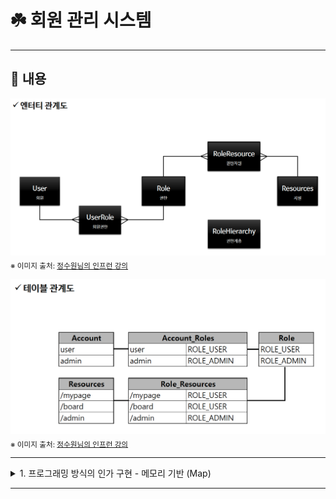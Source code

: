 # ☘️ 회원 관리 시스템

---

## 📖 내용

![image_1.png](image_1.png)
<sub>※ 이미지 출처: [정수원님의 인프런 강의](https://www.inflearn.com/course/%EC%8A%A4%ED%94%84%EB%A7%81-%EC%8B%9C%ED%81%90%EB%A6%AC%ED%8B%B0-%EC%99%84%EC%A0%84%EC%A0%95%EB%B3%B5/dashboard)</sub>

![image_2.png](image_2.png)
<sub>※ 이미지 출처: [정수원님의 인프런 강의](https://www.inflearn.com/course/%EC%8A%A4%ED%94%84%EB%A7%81-%EC%8B%9C%ED%81%90%EB%A6%AC%ED%8B%B0-%EC%99%84%EC%A0%84%EC%A0%95%EB%B3%B5/dashboard)</sub>

---

<details>
<summary>1. 프로그래밍 방식의 인가 구현 - 메모리 기반 (Map)</summary>
<div markdown="1">

![image_3.png](image_3.png)
<sub>※ 이미지 출처: [정수원님의 인프런 강의](https://www.inflearn.com/course/%EC%8A%A4%ED%94%84%EB%A7%81-%EC%8B%9C%ED%81%90%EB%A6%AC%ED%8B%B0-%EC%99%84%EC%A0%84%EC%A0%95%EB%B3%B5/dashboard)</sub>

![image_4.png](image_4.png)
<sub>※ 이미지 출처: [정수원님의 인프런 강의](https://www.inflearn.com/course/%EC%8A%A4%ED%94%84%EB%A7%81-%EC%8B%9C%ED%81%90%EB%A6%AC%ED%8B%B0-%EC%99%84%EC%A0%84%EC%A0%95%EB%B3%B5/dashboard)</sub>

## 🔍 중심 로직

```java
package com.inflearn.security.config.security.mapper;

...

public interface UrlRoleMapper {
    Map<String, String> getUrlRoleMappings();
}
```

```java
package com.inflearn.security.config.security.mapper;

...

public class MapBasedUrlRoleMapper implements UrlRoleMapper{

    private final LinkedHashMap<String, String> urlRoleMappings = new LinkedHashMap<>();

    @Override
    public Map<String, String> getUrlRoleMappings() {
        urlRoleMappings.put("/", "permitAll");
        urlRoleMappings.put("/css/**", "permitAll");
        urlRoleMappings.put("/js/**", "permitAll");
        urlRoleMappings.put("/images/**", "permitAll");
        urlRoleMappings.put("/favicon.*", "permitAll");
        urlRoleMappings.put("/*/icon-*", "permitAll");
        urlRoleMappings.put("/signup", "permitAll");
        urlRoleMappings.put("/login", "permitAll");
        urlRoleMappings.put("/logout", "permitAll");
        urlRoleMappings.put("/denied", "authenticated");
        urlRoleMappings.put("/user", "ROLE_USER");
        urlRoleMappings.put("/admin/**", "ROLE_ADMIN");
        urlRoleMappings.put("/manager", "ROLE_MANAGER");
        urlRoleMappings.put("/db", "hasRole('DBA')");

        return new HashMap<>(urlRoleMappings);
    }
}
```

```java
package com.inflearn.security.config.security.service;

...

public class DynamicAuthorizationService {

    private final UrlRoleMapper delegate;

    public DynamicAuthorizationService(UrlRoleMapper delegate) {
        this.delegate = delegate;
    }
    public Map<String, String> getUrlRoleMappings() {
        return delegate.getUrlRoleMappings();
    }
}
```

```java
package com.inflearn.security.config.security.manager;

...

@Component
@RequiredArgsConstructor
public class CustomDynamicAuthorizationManager implements AuthorizationManager<RequestAuthorizationContext> {
    private List<RequestMatcherEntry<AuthorizationManager<RequestAuthorizationContext>>> mappings;
    private static final AuthorizationDecision DENY = new AuthorizationDecision(false);
    private final HandlerMappingIntrospector handlerMappingIntrospector;

    @PostConstruct
    public void mapping() {
        // Map 방식의 URL Role Mapper를 사용하여 URL과 권한을 매핑합니다.
        DynamicAuthorizationService dynamicAuthorizationService = new DynamicAuthorizationService(new MapBasedUrlRoleMapper());
        mappings = dynamicAuthorizationService.getUrlRoleMappings()
                .entrySet().stream()
                .map(entry -> new RequestMatcherEntry<>(
                        new MvcRequestMatcher(handlerMappingIntrospector, entry.getKey()),
                        customAuthorizationManager(entry.getValue())))
                .collect(Collectors.toList());
    }

    @Override
    public AuthorizationDecision check(Supplier<Authentication> authentication, RequestAuthorizationContext request) {

        for (RequestMatcherEntry<AuthorizationManager<RequestAuthorizationContext>> mapping : this.mappings) {

            RequestMatcher matcher = mapping.getRequestMatcher();
            RequestMatcher.MatchResult matchResult = matcher.matcher(request.getRequest());

            if (matchResult.isMatch()) {
                AuthorizationManager<RequestAuthorizationContext> manager = mapping.getEntry();
                return manager.check(authentication,
                        new RequestAuthorizationContext(request.getRequest(), matchResult.getVariables()));
            }
        }
        return DENY;
    }

    @Override
    public void verify(Supplier<Authentication> authentication, RequestAuthorizationContext object) {
        AuthorizationManager.super.verify(authentication, object);
    }

    private AuthorizationManager<RequestAuthorizationContext> customAuthorizationManager(String role) {
        if (role.startsWith("ROLE")) {
            return AuthorityAuthorizationManager.hasAuthority(role);
        } else {
            return new WebExpressionAuthorizationManager(role);
        }
    }
}
```

```java
// SecurityFilterChain
@Bean
public SecurityFilterChain securityFilterChain(HttpSecurity http) throws Exception {
    return http
            .authorizeHttpRequests(auth -> auth
                    .anyRequest().access(authorizationManager)
            )
            .build();
}
```

📌
- `.anyRequest().access(authorizationManager)`를 통해 모든 요청을 authorizationManager에 위임합니다.
- `authorizationManager`는 `CustomDynamicAuthorizationManager`를 사용하여 URL과 권한을 매핑합니다.

### 장점
- 메모리에 URL과 권한을 매핑하여 동적으로 관리하여 DB와의 의존성을 줄입니다.

### 단점
- URL 매핑 정보가 변경될 경우 서버를 재시작해야 합니다.

</div>
</details>

---
